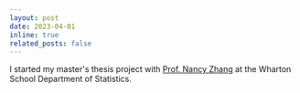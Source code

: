```yaml
---
layout: post
date: 2023-04-01
inline: true
related_posts: false
---
```


I started my master's thesis project with [Prof. Nancy Zhang](https://nzhanglab.github.io/) at the Wharton School Department of Statistics.
